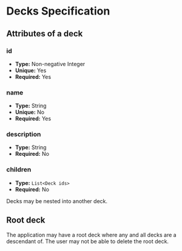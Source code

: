 Decks Specification
===================

## Attributes of a deck

### id

- **Type:** Non-negative Integer
- **Unique:** Yes
- **Required:** Yes

### name

- **Type:** String
- **Unique:** No
- **Required:** Yes

### description

- **Type:** String
- **Required:** No

### children

- **Type:** `List<Deck ids>`
- **Required:** No

Decks may be nested into another deck.

## Root deck

The application may have a root deck where any and all decks are a descendant of. The user may not be able to delete the root deck.
